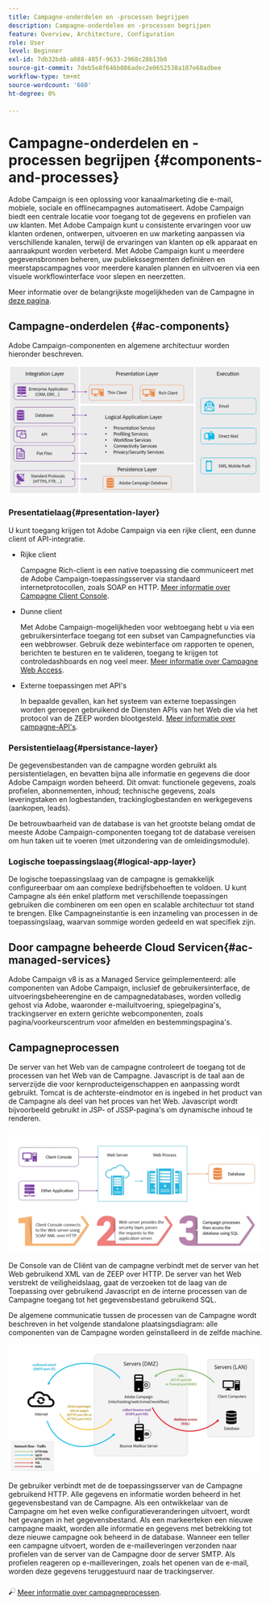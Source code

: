 ```yaml
---
title: Campagne-onderdelen en -processen begrijpen
description: Campagne-onderdelen en -processen begrijpen
feature: Overview, Architecture, Configuration
role: User
level: Beginner
exl-id: 7db32bd8-a088-405f-9633-2968c28b13b0
source-git-commit: 7deb5e8f646b086adec2e0652538a187e68adbee
workflow-type: tm+mt
source-wordcount: '660'
ht-degree: 0%

---
```


# Campagne-onderdelen en -processen begrijpen {#components-and-processes}

Adobe Campaign is een oplossing voor kanaalmarketing die e-mail, mobiele, sociale en offlinecampagnes automatiseert. Adobe Campaign biedt een centrale locatie voor toegang tot de gegevens en profielen van uw klanten. Met Adobe Campaign kunt u consistente ervaringen voor uw klanten ordenen, ontwerpen, uitvoeren en uw marketing aanpassen via verschillende kanalen, terwijl de ervaringen van klanten op elk apparaat en aanraakpunt worden verbeterd. Met Adobe Campaign kunt u meerdere gegevensbronnen beheren, uw publiekssegmenten definiëren en meerstapscampagnes voor meerdere kanalen plannen en uitvoeren via een visuele workflowinterface voor slepen en neerzetten.

Meer informatie over de belangrijkste mogelijkheden van de Campagne in [deze pagina](../start/get-started.md).

## Campagne-onderdelen {#ac-components}

Adobe Campaign-componenten en algemene architectuur worden hieronder beschreven.

![](assets/ac-components.png)

### Presentatielaag{#presentation-layer}

U kunt toegang krijgen tot Adobe Campaign via een rijke client, een dunne client of API-integratie.

* Rijke client

  Campagne Rich-client is een native toepassing die communiceert met de Adobe Campaign-toepassingsserver via standaard internetprotocollen, zoals SOAP en HTTP. [Meer informatie over Campagne Client Console](../start/connect.md).

* Dunne client

  Met Adobe Campaign-mogelijkheden voor webtoegang hebt u via een gebruikersinterface toegang tot een subset van Campagnefuncties via een webbrowser. Gebruik deze webinterface om rapporten te openen, berichten te besturen en te valideren, toegang te krijgen tot controledashboards en nog veel meer.  [Meer informatie over Campagne Web Access](../start/connect.md).

* Externe toepassingen met API&#39;s

  In bepaalde gevallen, kan het systeem van externe toepassingen worden geroepen gebruikend de Diensten APIs van het Web die via het protocol van de ZEEP worden blootgesteld. [Meer informatie over campagne-API&#39;s](../dev/api.md).

### Persistentielaag{#persistance-layer}

De gegevensbestanden van de campagne worden gebruikt als persistentielagen, en bevatten bijna alle informatie en gegevens die door Adobe Campaign worden beheerd. Dit omvat: functionele gegevens, zoals profielen, abonnementen, inhoud; technische gegevens, zoals leveringstaken en logbestanden, trackinglogbestanden en werkgegevens (aankopen, leads).

De betrouwbaarheid van de database is van het grootste belang omdat de meeste Adobe Campaign-componenten toegang tot de database vereisen om hun taken uit te voeren (met uitzondering van de omleidingsmodule).

### Logische toepassingslaag{#logical-app-layer}

De logische toepassingslaag van de campagne is gemakkelijk configureerbaar om aan complexe bedrijfsbehoeften te voldoen. U kunt Campagne als één enkel platform met verschillende toepassingen gebruiken die combineren om een open en scalable architectuur tot stand te brengen. Elke Campagneinstantie is een inzameling van processen in de toepassingslaag, waarvan sommige worden gedeeld en wat specifiek zijn.

## Door campagne beheerde Cloud Servicen{#ac-managed-services}

Adobe Campaign v8 is as a Managed Service geïmplementeerd: alle componenten van Adobe Campaign, inclusief de gebruikersinterface, de uitvoeringsbeheerengine en de campagnedatabases, worden volledig gehost via Adobe, waaronder e-mailuitvoering, spiegelpagina&#39;s, trackingserver en extern gerichte webcomponenten, zoals pagina/voorkeurscentrum voor afmelden en bestemmingspagina&#39;s.

## Campagneprocessen

De server van het Web van de campagne controleert de toegang tot de processen van het Web van de Campagne. Javascript is de taal aan de serverzijde die voor kernproducteigenschappen en aanpassing wordt gebruikt. Tomcat is de achterste-eindmotor en is ingebed in het product van de Campagne als deel van het proces van het Web. Javascript wordt bijvoorbeeld gebruikt in JSP- of JSSP-pagina&#39;s om dynamische inhoud te renderen.

![](assets/ac-processes.png)

De Console van de Cliënt van de campagne verbindt met de server van het Web gebruikend XML van de ZEEP over HTTP. De server van het Web verstrekt de veiligheidslaag, gaat de verzoeken tot de laag van de Toepassing over gebruikend Javascript en de interne processen van de Campagne toegang tot het gegevensbestand gebruikend SQL.

De algemene communicatie tussen de processen van de Campagne wordt beschreven in het volgende standalone plaatsingsdiagram: alle componenten van de Campagne worden geïnstalleerd in de zelfde machine.

![](assets/ac-standalone.png)

De gebruiker verbindt met de de toepassingsserver van de Campagne gebruikend HTTP. Alle gegevens en informatie worden beheerd in het gegevensbestand van de Campagne. Als een ontwikkelaar van de Campagne om het even welke configuratieveranderingen uitvoert, wordt het gevangen in het gegevensbestand. Als een markeerteken een nieuwe campagne maakt, worden alle informatie en gegevens met betrekking tot deze nieuwe campagne ook beheerd in de database. Wanneer een teller een campagne uitvoert, worden de e-mailleveringen verzonden naar profielen van de server van de Campagne door de server SMTP. Als profielen reageren op e-mailleveringen, zoals het openen van de e-mail, worden deze gegevens teruggestuurd naar de trackingserver.

![](../assets/do-not-localize/glass.png) [Meer informatie over campagneprocessen](../architecture/general-architecture.md#dev-env).
